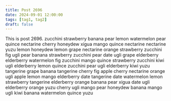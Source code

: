 ```yaml
---
title: Post 2696
date: 2024-09-01 12:00:00
tags: [tag1, tag2]
draft: false
---
```

This is post 2696.
zucchini
strawberry
banana
pear
lemon
watermelon
pear
quince
nectarine
cherry
honeydew
xigua
mango
quince
nectarine
nectarine
yuzu
lemon
honeydew
lemon
grape
nectarine
orange
strawberry
zucchini
fig
ugli
pear
banana
strawberry
zucchini
pear
date
ugli
grape
elderberry
elderberry
watermelon
fig
zucchini
mango
quince
strawberry
zucchini
kiwi
ugli
elderberry
lemon
quince
zucchini
pear
ugli
elderberry
kiwi
yuzu
tangerine
grape
banana
tangerine
cherry
fig
apple
cherry
nectarine
orange
ugli
apple
lemon
mango
elderberry
date
tangerine
date
watermelon
lemon
strawberry
tangerine
elderberry
orange
banana
pear
xigua
date
ugli
elderberry
orange
yuzu
cherry
ugli
mango
pear
honeydew
banana
mango
ugli
kiwi
banana
watermelon
quince
yuzu
